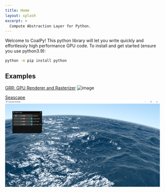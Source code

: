 ```yaml
---
title: Home
layout: splash 
excerpt: >
  Compute Abstraction Layer for Python.
---
```


Welcome to CoalPy! This python library will let you write quickly and effortlessly high performance GPU code.
To install and get started (ensure you use python3.9):

```bash
python -m pip install python
```

## Examples

[GRR: GPU Renderer and Rasterizer](https://github.com/kecho/grr)
![image](https://github.com/kecho/grr/blob/master/docs/images/grr_main.png?raw=true)

[Seascape](https://github.com/kecho/coalpy/blob/master/Source/scripts/coalpy/examples/)
![image](images/seascape.png?raw=true "Seascape shadertoy by Alexander Alekseev aka TDM - 2014.")



